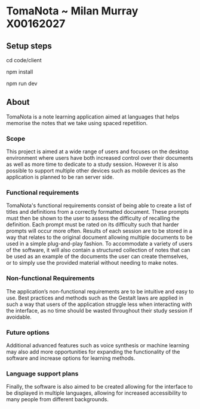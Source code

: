 # TomaNota ~ Milan Murray X00162027

## Setup steps

cd code/client

npm install

npm run dev

## About

TomaNota is a note learning application aimed at languages that helps memorise the notes that we take using spaced repetition. 

### Scope

This project is aimed at a wide range of users and focuses on the desktop environment where users have both increased control over their documents as well as more time to dedicate to a study session. However it is also possible to support multiple other devices such as mobile devices as the application is planned to be ran server side.

### Functional requirements

TomaNota's functional requirements consist of being able to create a list of titles and definitions from a correctly formatted document. These prompts must then be shown to the user to assess the difficulty of recalling the definition. Each prompt must be rated on its difficulty such that harder prompts will occur more often. Results of each session are to be stored in a way that relates to the original document allowing multiple documents to be used in a simple plug-and-play fashion. To accommodate a variety of users of the software, it will also contain a structured collection of notes that can be used as an example of the documents the user can create themselves, or to simply use the provided material without needing to make notes.

### Non-functional Requirements

The application’s non-functional requirements are to be intuitive and easy to use. Best practices and methods such as the Gestalt laws are applied in such a way that users of the application struggle less when interacting with the interface, as no time should be wasted throughout their study session if avoidable.

### Future options

Additional advanced features such as voice synthesis or machine learning may also add
more opportunities for expanding the functionality of the software and increase options for learning methods.

### Language support plans

Finally, the software is also aimed to be created allowing for the interface to be displayed in multiple languages, allowing for increased accessibility to many people from different backgrounds.
